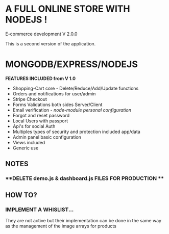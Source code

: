 
# A FULL ONLINE STORE WITH NODEJS !

E-commerce development V 2.0.0

This is a second version of the application.

# MONGODB/EXPRESS/NODEJS

**FEATURES INCLUDED from V 1.0**

* Shopping-Cart core - Delete/Reduce/Add/Update functions
* Orders and notifications for user/admin
* Stripe Checkout
* Forms Validations both sides Server/Client
* Email verification - *node-module personal configuration*
* Forgot and reset password
* Local Users with passport
* Api's for social Auth
* Multiples types of security and protection included app/data
* Admin panel basic configuration
* Views included
* Generic use

## NOTES
### **DELETE demo.js & dashboard.js FILES FOR PRODUCTION **

## HOW TO?

### IMPLEMENT A WHISLIST...
They are not active but their implementation can be done in the same way as the management of the image arrays for products
